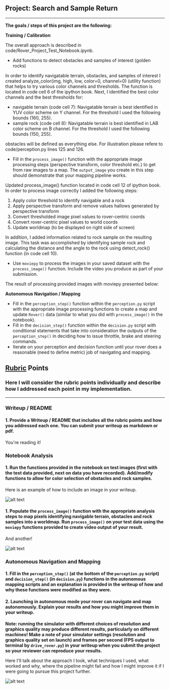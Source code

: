 ## Project: Search and Sample Return
---
**The goals / steps of this project are the following:**  

**Training / Calibration**  

The overall approach is described in code/Rover_Project_Test_Notebook.ipynb. 

* Add functions to detect obstacles and samples of interest (golden rocks)

In order to identify navigatable terrain, obstacles, and samples of interest I created analyze_color(img, high, low, color=0, channel=0) (utility function) that helps to try various color channels and thresholds. The function is located in code cell 6 of the ipython book.
Next, I identified the best color channels and the best thresholds for:
* navigable terrain (code cell 7): Navigatable terrain is best identified in YUV color scheme on Y channel. For the threshold I used the following bounds (160, 255).
* sample rock (code cell 8): Navigatable terrain is best identified in LAB color scheme on B channel. For the threshold I used the following bounds (150, 255).

obstacles will be defined as everything else. For illustration please refere to code/perception.py lines 125 and 126.

* Fill in the `process_image()` function with the appropriate image processing steps (perspective transform, color threshold etc.) to get from raw images to a map.  The `output_image` you create in this step should demonstrate that your mapping pipeline works.

Updated process_image() function located in code cell 12 of ipython book. In order to process image correctly I added the following steps:
1) Apply color threshold to identify navigable and a rock
2) Apply perspective transform and remove values hallows generated by perspective transform
3) Convert thresholded image pixel values to rover-centric coords
4) Convert rover-centric pixel values to world coords
5) Update worldmap (to be displayed on right side of screen)

In addition, I added information related to rock sample on the resulting image. This task was accomplished by identifying sample rock and calculating the distance and the angle to the rock using detect_rock() function (in code cell 10).

* Use `moviepy` to process the images in your saved dataset with the `process_image()` function.  Include the video you produce as part of your submission.

The result of processing provided images with moviepy presented below:


**Autonomous Navigation / Mapping**

* Fill in the `perception_step()` function within the `perception.py` script with the appropriate image processing functions to create a map and update `Rover()` data (similar to what you did with `process_image()` in the notebook). 
* Fill in the `decision_step()` function within the `decision.py` script with conditional statements that take into consideration the outputs of the `perception_step()` in deciding how to issue throttle, brake and steering commands. 
* Iterate on your perception and decision function until your rover does a reasonable (need to define metric) job of navigating and mapping.  

[//]: # (Image References)

[image1]: ./misc/rover_image.jpg
[image2]: ./calibration_images/example_grid1.jpg
[image3]: ./calibration_images/example_rock1.jpg 

## [Rubric](https://review.udacity.com/#!/rubrics/916/view) Points
### Here I will consider the rubric points individually and describe how I addressed each point in my implementation.  

---
### Writeup / README

#### 1. Provide a Writeup / README that includes all the rubric points and how you addressed each one.  You can submit your writeup as markdown or pdf.  

You're reading it!

### Notebook Analysis
#### 1. Run the functions provided in the notebook on test images (first with the test data provided, next on data you have recorded). Add/modify functions to allow for color selection of obstacles and rock samples.
Here is an example of how to include an image in your writeup.

![alt text][image1]

#### 1. Populate the `process_image()` function with the appropriate analysis steps to map pixels identifying navigable terrain, obstacles and rock samples into a worldmap.  Run `process_image()` on your test data using the `moviepy` functions provided to create video output of your result. 
And another! 

![alt text][image2]
### Autonomous Navigation and Mapping

#### 1. Fill in the `perception_step()` (at the bottom of the `perception.py` script) and `decision_step()` (in `decision.py`) functions in the autonomous mapping scripts and an explanation is provided in the writeup of how and why these functions were modified as they were.


#### 2. Launching in autonomous mode your rover can navigate and map autonomously.  Explain your results and how you might improve them in your writeup.  

**Note: running the simulator with different choices of resolution and graphics quality may produce different results, particularly on different machines!  Make a note of your simulator settings (resolution and graphics quality set on launch) and frames per second (FPS output to terminal by `drive_rover.py`) in your writeup when you submit the project so your reviewer can reproduce your results.**

Here I'll talk about the approach I took, what techniques I used, what worked and why, where the pipeline might fail and how I might improve it if I were going to pursue this project further.  



![alt text][image3]


